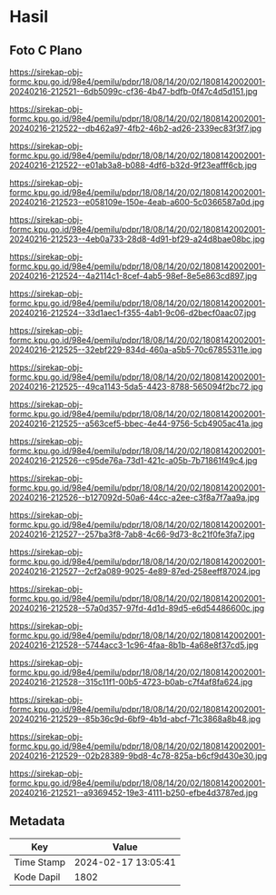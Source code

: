 # Hasil

## Foto C Plano

https://sirekap-obj-formc.kpu.go.id/98e4/pemilu/pdpr/18/08/14/20/02/1808142002001-20240216-212521--6db5099c-cf36-4b47-bdfb-0f47c4d5d151.jpg

https://sirekap-obj-formc.kpu.go.id/98e4/pemilu/pdpr/18/08/14/20/02/1808142002001-20240216-212522--db462a97-4fb2-46b2-ad26-2339ec83f3f7.jpg

https://sirekap-obj-formc.kpu.go.id/98e4/pemilu/pdpr/18/08/14/20/02/1808142002001-20240216-212522--e01ab3a8-b088-4df6-b32d-9f23eafff6cb.jpg

https://sirekap-obj-formc.kpu.go.id/98e4/pemilu/pdpr/18/08/14/20/02/1808142002001-20240216-212523--e058109e-150e-4eab-a600-5c0366587a0d.jpg

https://sirekap-obj-formc.kpu.go.id/98e4/pemilu/pdpr/18/08/14/20/02/1808142002001-20240216-212523--4eb0a733-28d8-4d91-bf29-a24d8bae08bc.jpg

https://sirekap-obj-formc.kpu.go.id/98e4/pemilu/pdpr/18/08/14/20/02/1808142002001-20240216-212524--4a2114c1-8cef-4ab5-98ef-8e5e863cd897.jpg

https://sirekap-obj-formc.kpu.go.id/98e4/pemilu/pdpr/18/08/14/20/02/1808142002001-20240216-212524--33d1aec1-f355-4ab1-9c06-d2becf0aac07.jpg

https://sirekap-obj-formc.kpu.go.id/98e4/pemilu/pdpr/18/08/14/20/02/1808142002001-20240216-212525--32ebf229-834d-460a-a5b5-70c67855311e.jpg

https://sirekap-obj-formc.kpu.go.id/98e4/pemilu/pdpr/18/08/14/20/02/1808142002001-20240216-212525--49ca1143-5da5-4423-8788-565094f2bc72.jpg

https://sirekap-obj-formc.kpu.go.id/98e4/pemilu/pdpr/18/08/14/20/02/1808142002001-20240216-212525--a563cef5-bbec-4e44-9756-5cb4905ac41a.jpg

https://sirekap-obj-formc.kpu.go.id/98e4/pemilu/pdpr/18/08/14/20/02/1808142002001-20240216-212526--c95de76a-73d1-421c-a05b-7b71861f49c4.jpg

https://sirekap-obj-formc.kpu.go.id/98e4/pemilu/pdpr/18/08/14/20/02/1808142002001-20240216-212526--b127092d-50a6-44cc-a2ee-c3f8a7f7aa9a.jpg

https://sirekap-obj-formc.kpu.go.id/98e4/pemilu/pdpr/18/08/14/20/02/1808142002001-20240216-212527--257ba3f8-7ab8-4c66-9d73-8c21f0fe3fa7.jpg

https://sirekap-obj-formc.kpu.go.id/98e4/pemilu/pdpr/18/08/14/20/02/1808142002001-20240216-212527--2cf2a089-9025-4e89-87ed-258eeff87024.jpg

https://sirekap-obj-formc.kpu.go.id/98e4/pemilu/pdpr/18/08/14/20/02/1808142002001-20240216-212528--57a0d357-97fd-4d1d-89d5-e6d54486600c.jpg

https://sirekap-obj-formc.kpu.go.id/98e4/pemilu/pdpr/18/08/14/20/02/1808142002001-20240216-212528--5744acc3-1c96-4faa-8b1b-4a68e8f37cd5.jpg

https://sirekap-obj-formc.kpu.go.id/98e4/pemilu/pdpr/18/08/14/20/02/1808142002001-20240216-212528--315c11f1-00b5-4723-b0ab-c7f4af8fa624.jpg

https://sirekap-obj-formc.kpu.go.id/98e4/pemilu/pdpr/18/08/14/20/02/1808142002001-20240216-212529--85b36c9d-6bf9-4b1d-abcf-71c3868a8b48.jpg

https://sirekap-obj-formc.kpu.go.id/98e4/pemilu/pdpr/18/08/14/20/02/1808142002001-20240216-212529--02b28389-9bd8-4c78-825a-b6cf9d430e30.jpg

https://sirekap-obj-formc.kpu.go.id/98e4/pemilu/pdpr/18/08/14/20/02/1808142002001-20240216-212521--a9369452-19e3-4111-b250-efbe4d3787ed.jpg


## Metadata

| Key        | Value               |
| ---------- | ------------------- |
| Time Stamp | 2024-02-17 13:05:41 |
| Kode Dapil | 1802                |



